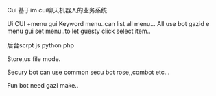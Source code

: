 Cui 基于im cui聊天机器人的业务系统


Ui CUI +menu gui
Keyword menu..can list all menu...
All use bot gazid e menu gui set menu..to let guesty click select item..


后台scrpt  js  python php


Store,us file mode.



Secury bot can use common secu bot rose,,combot etc...

Fun bot need gazi make..










